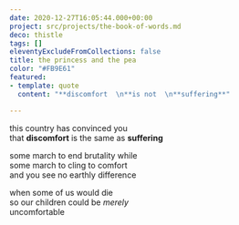 ```yaml
---
date: 2020-12-27T16:05:44.000+00:00
project: src/projects/the-book-of-words.md
deco: thistle
tags: []
eleventyExcludeFromCollections: false
title: the princess and the pea
color: "#FB9E61"
featured:
- template: quote
  content: "**discomfort  \n**is not  \n**suffering**"

---
```

this country has convinced you  
that **discomfort** is the same as **suffering**

some march to end brutality while  
some march to cling to comfort  
and you see no earthly difference

when some of us would die  
so our children could be _merely_  
uncomfortable